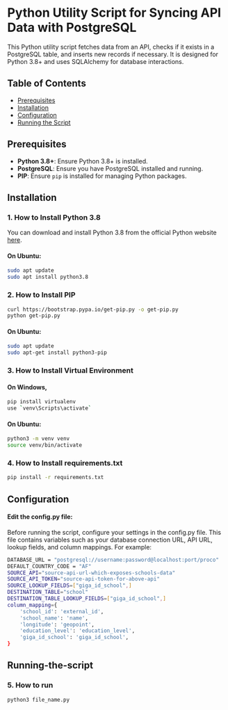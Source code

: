 # Python Utility Script for Syncing API Data with PostgreSQL

This Python utility script fetches data from an API, checks if it exists in a PostgreSQL table, and inserts new records if necessary. It is designed for Python 3.8+ and uses SQLAlchemy for database interactions.

## Table of Contents
- [Prerequisites](#prerequisites)
- [Installation](#installation)
- [Configuration](#configuration)
- [Running the Script](#running-the-script)

## Prerequisites
- **Python 3.8+**: Ensure Python 3.8+ is installed.
- **PostgreSQL**: Ensure you have PostgreSQL installed and running.
- **PIP**: Ensure `pip` is installed for managing Python packages.

## Installation

### 1. How to Install Python 3.8
You can download and install Python 3.8 from the official Python website [here](https://www.python.org/downloads/release/python-380/).

#### On Ubuntu:
```bash
sudo apt update
sudo apt install python3.8
```

### 2. How to Install PIP
```bash
curl https://bootstrap.pypa.io/get-pip.py -o get-pip.py
python get-pip.py
```

#### On Ubuntu:
```bash
sudo apt update
sudo apt-get install python3-pip
```

### 3. How to Install Virtual Environment
#### On Windows,
```bash
pip install virtualenv
use `venv\Scripts\activate`
```

#### On Ubuntu:
```bash
python3 -m venv venv
source venv/bin/activate  
```

### 4. How to Install requirements.txt
```bash
pip install -r requirements.txt
```

## Configuration
#### Edit the config.py file:
Before running the script, configure your settings in the config.py file. 
This file contains variables such as your database connection URL, API URL, lookup fields, and column mappings. For example:
```bash
DATABASE_URL = "postgresql://username:password@localhost:port/proco"
DEFAULT_COUNTRY_CODE = "AF"
SOURCE_API="source-api-url-which-exposes-schools-data"
SOURCE_API_TOKEN="source-api-token-for-above-api"
SOURCE_LOOKUP_FIELDS=["giga_id_school",]
DESTINATION_TABLE="school"
DESTINATION_TABLE_LOOKUP_FIELDS=["giga_id_school",]
column_mapping={
    'school_id': 'external_id',
    'school_name': 'name',
    'longitude': 'geopoint',
    'education_level': 'education_level',
    'giga_id_school': 'giga_id_school',
}
```

## Running-the-script
### 5. How to run
```bash
python3 file_name.py
```



